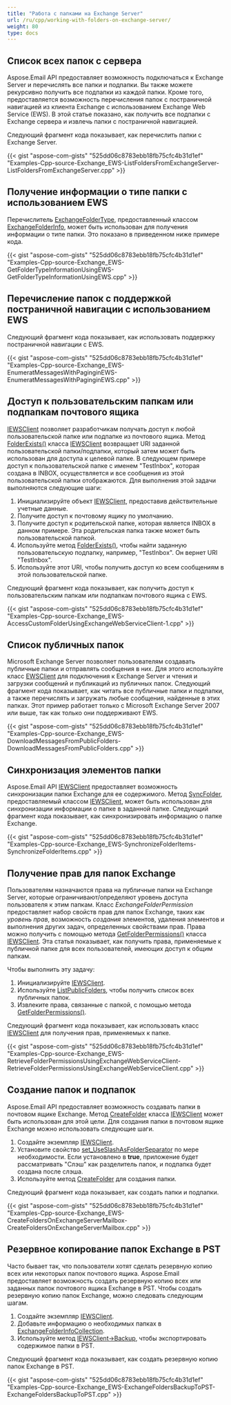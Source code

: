 ```yaml
---
title: "Работа с папками на Exchange Server"
url: /ru/cpp/working-with-folders-on-exchange-server/
weight: 80
type: docs
---
```


## **Список всех папок с сервера**
Aspose.Email API предоставляет возможность подключаться к Exchange Server и перечислять все папки и подпапки. Вы также можете рекурсивно получить все подпапки из каждой папки. Кроме того, предоставляется возможность перечисления папок с постраничной навигацией из клиента Exchange с использованием Exchange Web Service (EWS). В этой статье показано, как получить все подпапки с Exchange сервера и извлечь папки с постраничной навигацией.

Следующий фрагмент кода показывает, как перечислить папки с Exchange Server.



{{< gist "aspose-com-gists" "525dd06c8783ebb18fb75cfc4b31d1ef" "Examples-Cpp-source-Exchange_EWS-ListFoldersFromExchangeServer-ListFoldersFromExchangeServer.cpp" >}}
## **Получение информации о типе папки с использованием EWS**
Перечислитель [ExchangeFolderType](https://apireference.aspose.com/email/cpp/namespace/aspose.email.clients.exchange#a613cbc66cee5ccade16eca706187441f), предоставленный классом [ExchangeFolderInfo](https://apireference.aspose.com/email/cpp/class/aspose.email.clients.exchange.exchange_folder_info), может быть использован для получения информации о типе папки. Это показано в приведенном ниже примере кода.

{{< gist "aspose-com-gists" "525dd06c8783ebb18fb75cfc4b31d1ef" "Examples-Cpp-source-Exchange_EWS-GetFolderTypeInformationUsingEWS-GetFolderTypeInformationUsingEWS.cpp" >}}
## **Перечисление папок с поддержкой постраничной навигации с использованием EWS**
Следующий фрагмент кода показывает, как использовать поддержку постраничной навигации с EWS.



{{< gist "aspose-com-gists" "525dd06c8783ebb18fb75cfc4b31d1ef" "Examples-Cpp-source-Exchange_EWS-EnumeratMessagesWithPaginginEWS-EnumeratMessagesWithPaginginEWS.cpp" >}}
## **Доступ к пользовательским папкам или подпапкам почтового ящика**
[IEWSClient](https://apireference.aspose.com/email/cpp/class/aspose.email.clients.exchange.web_service.i_e_w_s_client) позволяет разработчикам получать доступ к любой пользовательской папке или подпапке из почтового ящика. Метод [FolderExists()](https://apireference.aspose.com/email/cpp/class/aspose.email.clients.exchange.web_service.i_e_w_s_client#a5d15162d540bd7a8f47fbafcab88f380) класса [IEWSClient](https://apireference.aspose.com/email/cpp/class/aspose.email.clients.exchange.web_service.i_e_w_s_client) возвращает URI заданной пользовательской папки/подпапки, который затем может быть использован для доступа к целевой папке. В следующем примере доступ к пользовательской папке с именем "TestInbox", которая создана в INBOX, осуществляется и все сообщения из этой пользовательской папки отображаются. Для выполнения этой задачи выполняются следующие шаги:

1. Инициализируйте объект [IEWSClient](https://apireference.aspose.com/email/cpp/class/aspose.email.clients.exchange.web_service.i_e_w_s_client), предоставив действительные учетные данные.
1. Получите доступ к почтовому ящику по умолчанию.
1. Получите доступ к родительской папке, которая является INBOX в данном примере. Эта родительская папка также может быть пользовательской папкой.
1. Используйте метод [FolderExists()](https://apireference.aspose.com/email/cpp/class/aspose.email.clients.exchange.web_service.i_e_w_s_client#a5d15162d540bd7a8f47fbafcab88f380), чтобы найти заданную пользовательскую подпапку, например, "TestInbox". Он вернет URI "TestInbox".
1. Используйте этот URI, чтобы получить доступ ко всем сообщениям в этой пользовательской папке.

Следующий фрагмент кода показывает, как получить доступ к пользовательским папкам или подпапкам почтового ящика с EWS.



{{< gist "aspose-com-gists" "525dd06c8783ebb18fb75cfc4b31d1ef" "Examples-Cpp-source-Exchange_EWS-AccessCustomFolderUsingExchangeWebServiceClient-1.cpp" >}}
## **Список публичных папок**
Microsoft Exchange Server позволяет пользователям создавать публичные папки и отправлять сообщения в них. Для этого используйте класс [EWSClient](https://apireference.aspose.com/email/cpp/class/aspose.email.clients.exchange.web_service.e_w_s_client) для подключения к Exchange Server и чтения и загрузки сообщений и публикаций из публичных папок. Следующий фрагмент кода показывает, как читать все публичные папки и подпапки, а также перечислять и загружать любые сообщения, найденные в этих папках. Этот пример работает только с Microsoft Exchange Server 2007 или выше, так как только они поддерживают EWS.



{{< gist "aspose-com-gists" "525dd06c8783ebb18fb75cfc4b31d1ef" "Examples-Cpp-source-Exchange_EWS-DownloadMessagesFromPublicFolders-DownloadMessagesFromPublicFolders.cpp" >}}
## **Синхронизация элементов папки**
Aspose.Email API [IEWSClient](https://apireference.aspose.com/email/cpp/class/aspose.email.clients.exchange.web_service.i_e_w_s_client) предоставляет возможность синхронизации папки Exchange для ее содержимого. Метод [SyncFolder](https://apireference.aspose.com/email/cpp/class/aspose.email.clients.exchange.web_service.i_e_w_s_client#a93d8936ab504a137498c6c2fd53648b6), предоставляемый классом [IEWSClient](https://apireference.aspose.com/email/cpp/class/aspose.email.clients.exchange.web_service.i_e_w_s_client), может быть использован для синхронизации информации о папке в заданной папке. Следующий фрагмент кода показывает, как синхронизировать информацию о папке Exchange.



{{< gist "aspose-com-gists" "525dd06c8783ebb18fb75cfc4b31d1ef" "Examples-Cpp-source-Exchange_EWS-SynchronizeFolderItems-SynchronizeFolderItems.cpp" >}}
## **Получение прав для папок Exchange**
Пользователям назначаются права на публичные папки на Exchange Server, которые ограничивают/определяют уровень доступа пользователя к этим папкам. Класс *ExchangeFolderPermission* предоставляет набор свойств прав для папок Exchange, таких как *уровень прав*, возможность *создания* элементов, удаления элементов и выполнения других задач, определенных свойствами прав. Права можно получить с помощью метода [GetFolderPermissions()](https://apireference.aspose.com/email/cpp/class/aspose.email.clients.exchange.web_service.i_e_w_s_client#ad16ac1877140e0011686d4728a62f601) класса [IEWSClient](https://apireference.aspose.com/email/cpp/class/aspose.email.clients.exchange.web_service.i_e_w_s_client). Эта статья показывает, как получить права, применяемые к публичной папке для всех пользователей, имеющих доступ к общим папкам.

Чтобы выполнить эту задачу:

1. Инициализируйте [IEWSClient](https://apireference.aspose.com/email/cpp/class/aspose.email.clients.exchange.web_service.i_e_w_s_client).
1. Используйте [ListPublicFolders](https://apireference.aspose.com/email/cpp/class/aspose.email.clients.exchange.web_service.i_e_w_s_client#ae3eb469ff721575748a90f579095e296), чтобы получить список всех публичных папок.
1. Извлеките права, связанные с папкой, с помощью метода [GetFolderPermissions()](https://apireference.aspose.com/email/cpp/class/aspose.email.clients.exchange.web_service.i_e_w_s_client#ad16ac1877140e0011686d4728a62f601).

Следующий фрагмент кода показывает, как использовать класс [IEWSClient](https://apireference.aspose.com/email/cpp/class/aspose.email.clients.exchange.web_service.i_e_w_s_client) для получения прав, применяемых к папке.



{{< gist "aspose-com-gists" "525dd06c8783ebb18fb75cfc4b31d1ef" "Examples-Cpp-source-Exchange_EWS-RetrieveFolderPermissionsUsingExchangeWebServiceClient-RetrieveFolderPermissionsUsingExchangeWebServiceClient.cpp" >}}
## **Создание папок и подпапок**
Aspose.Email API предоставляет возможность создавать папки в почтовом ящике Exchange. Метод [CreateFolder](https://apireference.aspose.com/email/cpp/class/aspose.email.clients.exchange.web_service.i_e_w_s_client#a362509196a9bae1630ed0a6fdf132159) класса [IEWSClient](https://apireference.aspose.com/email/cpp/class/aspose.email.clients.exchange.web_service.i_e_w_s_client) может быть использован для этой цели. Для создания папки в почтовом ящике Exchange можно использовать следующие шаги.

1. Создайте экземпляр [IEWSClient](https://apireference.aspose.com/email/cpp/class/aspose.email.clients.exchange.web_service.i_e_w_s_client).
1. Установите свойство [set_UseSlashAsFolderSeparator](https://apireference.aspose.com/email/cpp/class/aspose.email.clients.exchange.web_service.i_e_w_s_client#a47baa33ffe28fe893653f8bcc710a268) по мере необходимости. Если установлено в **true**, приложение будет рассматривать "Слэш" как разделитель папок, и подпапка будет создана после слэша.
1. Используйте метод [CreateFolder](https://apireference.aspose.com/email/cpp/class/aspose.email.clients.exchange.web_service.i_e_w_s_client#a362509196a9bae1630ed0a6fdf132159) для создания папки.

Следующий фрагмент кода показывает, как создать папки и подпапки.



{{< gist "aspose-com-gists" "525dd06c8783ebb18fb75cfc4b31d1ef" "Examples-Cpp-source-Exchange_EWS-CreateFoldersOnExchangeServerMailbox-CreateFoldersOnExchangeServerMailbox.cpp" >}}
## **Резервное копирование папок Exchange в PST**
Часто бывает так, что пользователи хотят сделать резервную копию всех или некоторых папок почтового ящика. Aspose.Email предоставляет возможность создать резервную копию всех или заданных папок почтового ящика Exchange в PST. Чтобы создать резервную копию папок Exchange, можно следовать следующим шагам.

1. Создайте экземпляр [IEWSClient](https://apireference.aspose.com/email/cpp/class/aspose.email.clients.exchange.web_service.i_e_w_s_client).
1. Добавьте информацию о необходимых папках в [ExchangeFolderInfoCollection](https://apireference.aspose.com/email/cpp/class/aspose.email.clients.exchange.exchange_folder_info_collection).
1. Используйте метод [IEWSClient->Backup](https://apireference.aspose.com/email/cpp/class/aspose.email.clients.exchange.web_service.i_e_w_s_client#a9f78c7e2b5de5148bd98b3dc1e0e4038), чтобы экспортировать содержимое папки в PST.

Следующий фрагмент кода показывает, как создать резервную копию папок Exchange в PST.



{{< gist "aspose-com-gists" "525dd06c8783ebb18fb75cfc4b31d1ef" "Examples-Cpp-source-Exchange_EWS-ExchangeFoldersBackupToPST-ExchangeFoldersBackupToPST.cpp" >}}